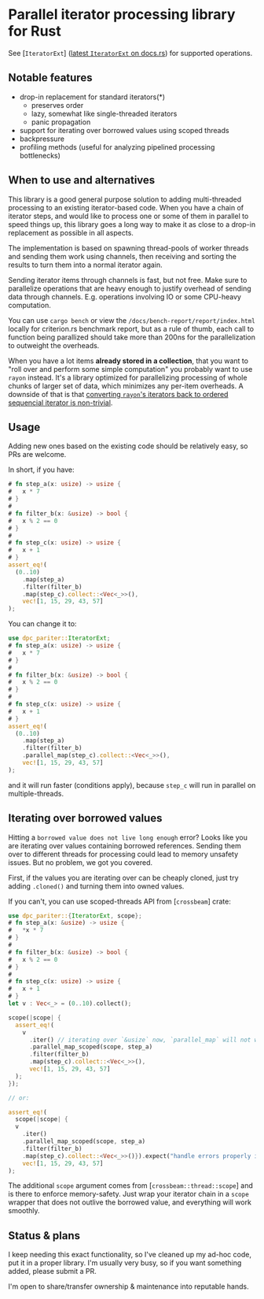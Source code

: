# Parallel iterator processing library for Rust

See [`IteratorExt`] ([latest `IteratorExt` on docs.rs](https://docs.rs/dpc-pariter/latest/dpc_pariter/trait.IteratorExt.html))
for supported operations.

## Notable features

* drop-in replacement for standard iterators(*)
  * preserves order
  * lazy, somewhat like single-threaded iterators
  * panic propagation
* support for iterating over borrowed values using scoped threads
* backpressure
* profiling methods (useful for analyzing pipelined processing bottlenecks)

## When to use and alternatives

This library is a good general purpose solution to adding multi-threaded
processing to an existing iterator-based code. When you have
a chain of iterator steps, and would like to process one or some
of them in parallel to speed things up, this library goes a long way
to make it as close to a drop-in replacement as possible in all aspects.

The implementation is based on spawning thread-pools of worker threads
and sending them work using channels, then receiving and sorting the
results to turn them into a normal iterator again.

Sending iterator items through channels is fast, but not free.
Make sure to parallelize operations that are heavy enough to justify
overhead of sending data through channels. E.g.
operations involving IO or some CPU-heavy computation.

You can use `cargo bench` or view the `/docs/bench-report/report/index.html`
locally for criterion.rs benchmark report, but as a rule of thumb, each call to function
being parallized should take more than 200ns for the parallelization
to outweight the overheads.

When you have a lot items **already stored in a collection**,
that you want to "roll over and perform some simple computation"
you probably want to use `rayon` instead. It's a library optimized
for parallelizing processing of whole chunks of larger set of data,
which minimizes any per-item overheads.
A downside of that is that [converting `rayon`'s iterators back to ordered
sequencial iterator is non-trivial](https://github.com/rayon-rs/rayon/issues/210).

## Usage

 Adding new ones based
on the existing code should be relatively easy, so PRs are welcome.

In short, if you have:

```rust
# fn step_a(x: usize) -> usize {
#   x * 7
# }
# 
# fn filter_b(x: &usize) -> bool {
#   x % 2 == 0
# }
# 
# fn step_c(x: usize) -> usize {
#   x + 1
# }
assert_eq!(
  (0..10)
    .map(step_a)
    .filter(filter_b)
    .map(step_c).collect::<Vec<_>>(),
    vec![1, 15, 29, 43, 57]
);
```

You can change it to:

```rust
use dpc_pariter::IteratorExt;
# fn step_a(x: usize) -> usize {
#   x * 7
# }
# 
# fn filter_b(x: &usize) -> bool {
#   x % 2 == 0
# }
# 
# fn step_c(x: usize) -> usize {
#   x + 1
# }
assert_eq!(
  (0..10)
    .map(step_a)
    .filter(filter_b)
    .parallel_map(step_c).collect::<Vec<_>>(),
    vec![1, 15, 29, 43, 57]
);
```

and it will run faster (conditions apply), because
`step_c` will run in parallel on multiple-threads.

## Iterating over borrowed values

Hitting a `borrowed value does not live long enough` error? Looks like you
are iterating over values containing borrowed references. Sending them over
to different threads for processing could lead to memory unsafety issues.
But no problem, we got you covered.

First, if the values you are iterating over can be cheaply cloned, just try
adding `.cloned()` and turning them into owned values.

If you can't, you can use scoped-threads API from [`crossbeam`] crate:


```rust
use dpc_pariter::{IteratorExt, scope};
# fn step_a(x: &usize) -> usize {
#   *x * 7
# }
#
# fn filter_b(x: &usize) -> bool {
#   x % 2 == 0
# }
#
# fn step_c(x: usize) -> usize {
#   x + 1
# }
let v : Vec<_> = (0..10).collect();

scope(|scope| {
  assert_eq!(
    v
      .iter() // iterating over `&usize` now, `parallel_map` will not work
      .parallel_map_scoped(scope, step_a)
      .filter(filter_b)
      .map(step_c).collect::<Vec<_>>(),
      vec![1, 15, 29, 43, 57]
  );
});

// or:

assert_eq!(
  scope(|scope| {
  v
    .iter()
    .parallel_map_scoped(scope, step_a)
    .filter(filter_b)
    .map(step_c).collect::<Vec<_>>()}).expect("handle errors properly in production code"),
    vec![1, 15, 29, 43, 57]
);
```

The additional `scope` argument comes from [`crossbeam::thread::scope`] and is
there to enforce memory-safety. Just wrap your iterator chain in a `scope`
wrapper that does not outlive the borrowed value, and everything will work smoothly.


## Status & plans

I keep needing this exact functionality, so I've cleaned up my
ad-hoc code, put it in a proper library. I'm usually very busy,
so if you want something added, please submit a PR.

I'm open to share/transfer ownership & maintenance into reputable hands.
